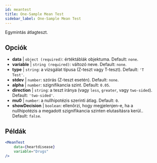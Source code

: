 ```yaml
---
id: meantest
title: One-Sample Mean Test
sidebar_label: One-Sample Mean Test
---
```


Egymintás átlagteszt.

## Opciók

* __data__ | `object (required)`: értéktáblák objektuma. Default: `none`.
* __variable__ | `string (required)`: változó neve. Default: `none`.
* __type__ | `string`: a vizsgálat típusa (Z-teszt vagy T-teszt). Default: `'T Test'`.
* __stdev__ | `number`: szórás (Z-teszt esetén). Default: `none`.
* __alpha__ | `number`: szignifikancia szint. Default: `0.05`.
* __direction__ | `string`: a teszt iránya (vagy `less`, `greater`, vagy `two-sided`). Default: `'two-sided'`.
* __mu0__ | `number`: a nullhipotézis szerinti átlag. Default: `0`.
* __showDecision__ | `boolean`: ellenőrzi, hogy megjelenjen-e, ha a nullhipotézis a megadott szignifikancia szinten elutasításra kerül.. Default: `false`.


## Példák

```jsx live
<MeanTest
    data={heartdisease} 
    variable="Drugs"
/>
```
